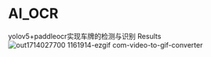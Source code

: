 # AI_OCR
yolov5+paddleocr实现车牌的检测与识别
Results  
![out1714027700 1161914-ezgif com-video-to-gif-converter](https://github.com/Caesar-xxx/AI_OCR/assets/73376073/d03e22be-943c-4b07-ac68-bc4fee46926b)
